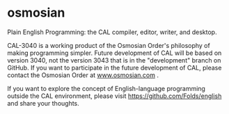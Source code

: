osmosian
========

Plain English Programming:  the CAL compiler, editor, writer, and desktop.

CAL-3040 is a working product of the Osmosian Order's
philosophy of making programming simpler.
Future development of CAL will be based on version 3040,
not the version 3043 that is in the "development" branch on GitHub.
If you want to participate in the future development of CAL,
please contact the Osmosian Order at www.osmosian.com .

If you want to explore the concept of English-language programming
outside the CAL environment, please visit
https://github.com/Folds/english
and share your thoughts.

